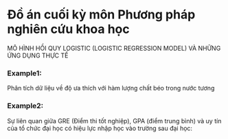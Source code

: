 # Đồ án cuối kỳ môn Phương pháp nghiên cứu khoa học
MÔ HÌNH HỒI QUY LOGISTIC (LOGISTIC REGRESSION MODEL) VÀ NHỮNG ỨNG DỤNG THỰC TẾ

### Example1:
Phân tích dữ liệu về độ ưa thích với hàm lượng chất béo trong nước tương
### Example2: 
Sự liên quan giữa GRE (Điểm thi tốt nghiệp), GPA (điểm trung bình) và uy tín của tổ chức đại học có hiệu lực nhập học vào trường sau đại học:
